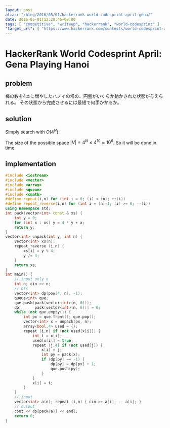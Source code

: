 ```yaml
---
layout: post
alias: "/blog/2016/05/01/hackerrank-world-codesprint-april-gena/"
date: 2016-05-01T12:20:46+09:00
tags: [ "competitive", "writeup", "hackerrank", "world-codesprint" ]
"target_url": [ "https://www.hackerrank.com/contests/world-codesprint-april/challenges/gena" ]
---
```


# HackerRank World Codesprint April: Gena Playing Hanoi

## problem

棒の数を$4$本に増やしたハノイの塔の、円盤がいくらか動かされた状態が与えられる。
その状態から完成させるには最短で何手かかるか。

## solution

Simply search with $O(4^N)$.

The size of the possible space $|V| = 4^N \le 4^{10} \approx 10^6$.
So it will be done in time.

## implementation

``` c++
#include <iostream>
#include <vector>
#include <array>
#include <queue>
#include <cmath>
#define repeat(i,n) for (int i = 0; (i) < (n); ++(i))
#define repeat_reverse(i,n) for (int i = (n)-1; (i) >= 0; --(i))
using namespace std;
int pack(vector<int> const & xs) {
    int y = 0;
    for (int x : xs) y = 4 * y + x;
    return y;
}
vector<int> unpack(int y, int n) {
    vector<int> xs(n);
    repeat_reverse (i,n) {
        xs[i] = y % 4;
        y /= 4;
    }
    return xs;
}
int main() {
    // input only n
    int n; cin >> n;
    // bfs
    vector<int> dp(pow(4, n), -1);
    queue<int> que;
    que.push(pack(vector<int>(n, 0)));
    dp[      pack(vector<int>(n, 0))] = 0;
    while (not que.empty()) {
        int px = que.front(); que.pop();
        vector<int> x = unpack(px, n);
        array<bool,4> used = {};
        repeat (i,n) if (not used[x[i]]) {
            int t = x[i];
            used[x[i]] = true;
            repeat (j,4) if (not used[j]) {
                x[i] = j;
                int py = pack(x);
                if (dp[py] == -1) {
                    dp[py] = dp[px] + 1;
                    que.push(py);
                }
            }
            x[i] = t;
        }
    }
    // input
    vector<int> a(n); repeat (i,n) { cin >> a[i]; -- a[i]; }
    // output
    cout << dp[pack(a)] << endl;
    return 0;
}
```
